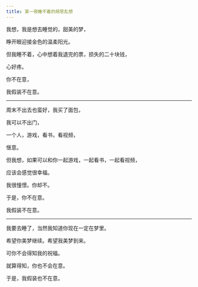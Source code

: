 ```yaml
---
title: 某一夜睡不着的胡思乱想
---
```


​​我想，我是想去睡觉的，甜美的梦，

睁开眼迎接金色的温柔阳光。

但我睡不着，心中想着我退完的票，损失的二十块钱，

心好疼。

你不在意，

我假装不在意。

---

周末不出去也蛮好，我买了面包，

我可以不出门，

一个人，游戏，看书，看视频，

惬意。

但我想，如果可以和你一起游戏，一起看书，一起看视频，

应该会感觉很幸福。

我很憧憬。你却不。

于是，你不在意。

我假装不在意。

---

我要去睡了，当然我知道你现在一定在梦里。

希望你美梦继续。希望我美梦到来。

可你不会得知我的祝福。

就算得知，你也不会在意。

于是，我假装也不在意。